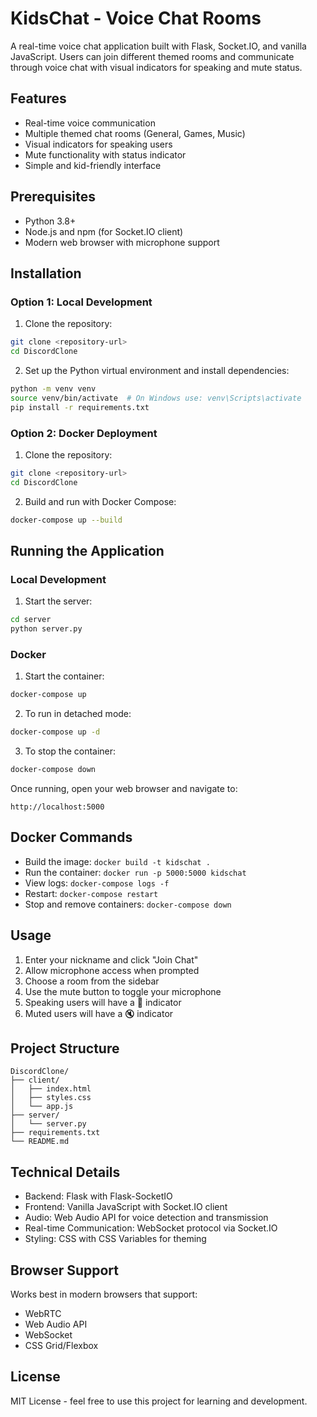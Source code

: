 # KidsChat - Voice Chat Rooms

A real-time voice chat application built with Flask, Socket.IO, and vanilla JavaScript. Users can join different themed rooms and communicate through voice chat with visual indicators for speaking and mute status.

## Features

- Real-time voice communication
- Multiple themed chat rooms (General, Games, Music)
- Visual indicators for speaking users
- Mute functionality with status indicator
- Simple and kid-friendly interface

## Prerequisites

- Python 3.8+
- Node.js and npm (for Socket.IO client)
- Modern web browser with microphone support

## Installation

### Option 1: Local Development

1. Clone the repository:
```bash
git clone <repository-url>
cd DiscordClone
```

2. Set up the Python virtual environment and install dependencies:
```bash
python -m venv venv
source venv/bin/activate  # On Windows use: venv\Scripts\activate
pip install -r requirements.txt
```

### Option 2: Docker Deployment

1. Clone the repository:
```bash
git clone <repository-url>
cd DiscordClone
```

2. Build and run with Docker Compose:
```bash
docker-compose up --build
```

## Running the Application

### Local Development
1. Start the server:
```bash
cd server
python server.py
```

### Docker
1. Start the container:
```bash
docker-compose up
```

2. To run in detached mode:
```bash
docker-compose up -d
```

3. To stop the container:
```bash
docker-compose down
```

Once running, open your web browser and navigate to:
```
http://localhost:5000
```

## Docker Commands

- Build the image: `docker build -t kidschat .`
- Run the container: `docker run -p 5000:5000 kidschat`
- View logs: `docker-compose logs -f`
- Restart: `docker-compose restart`
- Stop and remove containers: `docker-compose down`

## Usage

1. Enter your nickname and click "Join Chat"
2. Allow microphone access when prompted
3. Choose a room from the sidebar
4. Use the mute button to toggle your microphone
5. Speaking users will have a 🎤 indicator
6. Muted users will have a 🔇 indicator

## Project Structure

```
DiscordClone/
├── client/
│   ├── index.html
│   ├── styles.css
│   └── app.js
├── server/
│   └── server.py
├── requirements.txt
└── README.md
```

## Technical Details

- Backend: Flask with Flask-SocketIO
- Frontend: Vanilla JavaScript with Socket.IO client
- Audio: Web Audio API for voice detection and transmission
- Real-time Communication: WebSocket protocol via Socket.IO
- Styling: CSS with CSS Variables for theming

## Browser Support

Works best in modern browsers that support:
- WebRTC
- Web Audio API
- WebSocket
- CSS Grid/Flexbox

## License

MIT License - feel free to use this project for learning and development.
